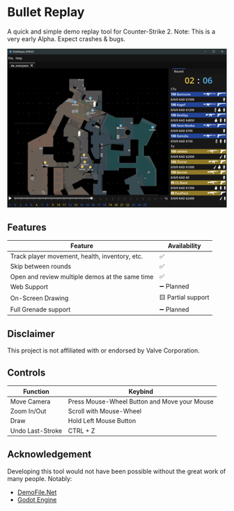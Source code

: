 # Bullet Replay

A quick and simple demo replay tool for Counter-Strike 2.
Note: This is a very early Alpha. Expect crashes & bugs.

![Screenshot](screenshots/main.png)

## Features

| Feature                                           | Availability      |
|---------------------------------------------------|-------------------|
| Track player movement, health, inventory, etc.    | ✅                 |
| Skip between rounds                               | ✅                 |
| Open and review multiple demos at the same time   | ✅                 |
| Web Support                                       | ➖ Planned         |
| On-Screen Drawing                                 | 🟨 Partial support |
| Full Grenade support                              | ➖ Planned         |

## Disclaimer

This project is not affiliated with or endorsed by Valve Corporation.

## Controls

| Function         | Keybind                                              |
|------------------|------------------------------------------------------|
| Move Camera      | Press Mouse-Wheel Button and Move your Mouse         |
| Zoom In/Out      | Scroll with Mouse-Wheel                              |
| Draw             | Hold Left Mouse Button                               |
| Undo Last-Stroke | CTRL + Z                                             |

## Acknowledgement

Developing this tool would not have been possible without the great work of many people. Notably:
- [DemoFile.Net](https://github.com/saul/demofile-net)
- [Godot Engine](https://godotengine.org/)

